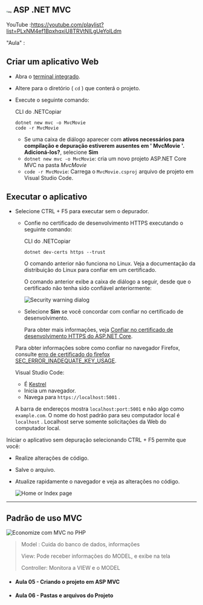 ##   <img src="https://miro.medium.com/max/724/0*whPt9R9BXJ5xotoh.jpg" alt="img" style="zoom:25%;" />   ASP .NET MVC

YouTube :https://youtube.com/playlist?list=PLxNM4ef1BpxhqxiU8TRVtNlLgUeYolLdm

"Aula" :

## Criar um aplicativo Web

- Abra o [terminal integrado](https://code.visualstudio.com/docs/editor/integrated-terminal).

- Altere para o diretório ( `cd` ) que conterá o projeto.

- Execute o seguinte comando:

  CLI do .NETCopiar

  ```dotnetcli
  dotnet new mvc -o MvcMovie
  code -r MvcMovie
  ```

  - Se uma caixa de diálogo aparecer com **ativos necessários para compilação e depuração estiverem ausentes em ' MvcMovie '. Adicioná-los?**, selecione **Sim**
  - `dotnet new mvc -o MvcMovie`: cria um novo projeto ASP.NET Core MVC na pasta *MvcMovie*
  - `code -r MvcMovie`: Carrega o `MvcMovie.csproj` arquivo de projeto em Visual Studio Code.

## Executar o aplicativo

- Selecione CTRL + F5 para executar sem o depurador.

  - Confie no certificado de desenvolvimento HTTPS executando o seguinte comando:

    CLI do .NETCopiar

    ```dotnetcli
    dotnet dev-certs https --trust
    ```

    O comando anterior não funciona no Linux. Veja a documentação da distribuição do Linux para confiar em um certificado.

    O comando anterior exibe a caixa de diálogo a seguir, desde que o certificado não tenha sido confiável anteriormente:

    ![Security warning dialog](https://docs.microsoft.com/pt-br/aspnet/core/getting-started/_static/cert.png?view=aspnetcore-6.0)

  - Selecione **Sim** se você concordar com confiar no certificado de desenvolvimento.

    Para obter mais informações, veja [Confiar no certificado de desenvolvimento HTTPS do ASP.NET Core](https://docs.microsoft.com/pt-br/aspnet/core/security/enforcing-ssl?view=aspnetcore-6.0#trust-the-aspnet-core-https-development-certificate-on-windows-and-macos).

  Para obter informações sobre como confiar no navegador Firefox, consulte [erro de certificado do firefox SEC_ERROR_INADEQUATE_KEY_USAGE](https://docs.microsoft.com/pt-br/aspnet/core/security/enforcing-ssl?view=aspnetcore-6.0#trust-ff).

  Visual Studio Code:

  - É [Kestrel](https://docs.microsoft.com/pt-br/aspnet/core/fundamentals/servers/kestrel?view=aspnetcore-6.0)
  - Inicia um navegador.
  - Navega para `https://localhost:5001` .

  A barra de endereços mostra `localhost:port:5001` e não algo como `example.com`. O nome do host padrão para seu computador local é `localhost` . Localhost serve somente solicitações da Web do computador local.

Iniciar o aplicativo sem depuração selecionando CTRL + F5 permite que você:

- Realize alterações de código.

- Salve o arquivo.

- Atualize rapidamente o navegador e veja as alterações no código.

  ![Home or Index page](https://docs.microsoft.com/pt-br/aspnet/core/tutorials/first-mvc-app/start-mvc/_static/home50-port5001.png?view=aspnetcore-6.0)

 

---

##                                          Padrão de uso MVC



![Economize com MVC no PHP](https://encrypted-tbn0.gstatic.com/images?q=tbn:ANd9GcTskXHoHMi9nGwZBHJP4jZDEAhnIuwu9nC_deYiWSG52vptxZWasE5C1q-vHMCDv6pFCQo&usqp=CAU)

> Model : Cuida do banco de dados, informações 
>
>  View: Pode receber informações do MODEL, e exibe na tela 
>
> Controller: Monitora a VIEW  e o MODEL 

- #### Aula 05 - Criando o projeto em ASP MVC

- #### Aula 06 - Pastas e arquivos do Projeto



















  
